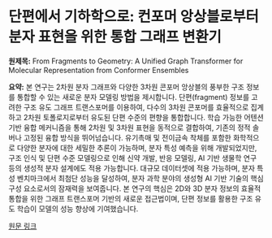 # 단편에서 기하학으로:  컨포머 앙상블로부터 분자 표현을 위한 통합 그래프 변환기

**원제목:** From Fragments to Geometry: A Unified Graph Transformer for Molecular Representation from Conformer Ensembles

**요약:** 본 연구는 2차원 분자 그래프와 다양한 3차원 콘포머 앙상블의 풍부한 구조 정보를 통합할 수 있는 새로운 분자 모델링 방법을 제시합니다.  단편(fragment) 정보를 고려한 구조 유도 그래프 트랜스포머를 이용하여, 다수의 3차원 콘포머를 효율적으로 집계하고 2차원 토폴로지로부터 유도된 단편 수준의 편향을 통합합니다.  학습 가능한 어텐션 기반 융합 메커니즘을 통해 2차원 및 3차원 표현을 동적으로 결합하여, 기존의 정적 솔버나 고정된 융합 방식을 뛰어넘습니다. 유기촉매 및 전이금속 착체를 포함한 화학적으로 다양한 분자에 대한 세밀한 추론이 가능하며,  분자 특성 예측을 위해 개발되었지만, 구조 인식 및 단편 수준 모델링으로 인해 신약 개발, 반응 모델링, AI 기반 생물학 연구 등의 생성적 분자 설계에도 적용 가능합니다.  대규모 데이터셋에 적용 가능하며, 분자 특성 벤치마크에서 최첨단 성능을 달성하여, 분자 과학 분야의 생성형 AI 기반 기술의 핵심 구성 요소로서의 잠재력을 보여줍니다.  본 연구의 핵심은 2D와 3D 분자 정보의 효율적 통합을 위한 그래프 트랜스포머 기반의 새로운 접근법이며,  단편 정보를 활용한 구조 유도 학습이 모델의 성능 향상에 기여했습니다.

[원문 링크](https://openreview.net/forum?id=UlW8UhEiei)
